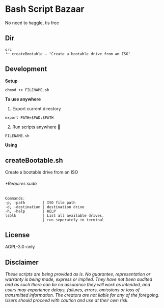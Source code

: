 # Bash Script Bazaar
No need to haggle, tis free


## Dir
```
src
└─ createBootable — "Create a bootable drive from an ISO"
```

## Development

**Setup**
```
chmod +x FILENAME.sh
```
**To use anywhere**
1. Export current directory
```
export PATH=$PWD:$PATH
```
2. Run scripts anywhere 🤝
```
FILENAME.sh
```

**Using**

## createBootable.sh
Create a bootable drive from an ISO

###### **Requires sudo*
```
Commands:
-p, -path        | ISO file path
-d, -destination | destination drive
-h, -help        | HELP
lsblk            | List all available drives,
                 | run seperately in terminal
```

## License

AGPL-3.0-only

## Disclaimer

_These scripts are being provided as is. No guarantee, representation or warranty is being made, express or implied.  They have not been audited and as such there can be no assurance they will work as intended, and users may experience delays, failures, errors, omissions or loss of transmitted information. The creators are not liable for any of the foregoing. Users should proceed with caution and use at their own risk._

